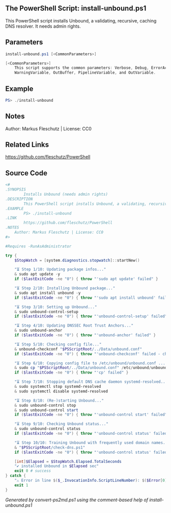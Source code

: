 ## The PowerShell Script: install-unbound.ps1

This PowerShell script installs Unbound, a validating, recursive, caching DNS resolver. It needs admin rights.

## Parameters
```powershell
install-unbound.ps1 [<CommonParameters>]

[<CommonParameters>]
    This script supports the common parameters: Verbose, Debug, ErrorAction, ErrorVariable, WarningAction, 
    WarningVariable, OutBuffer, PipelineVariable, and OutVariable.
```

## Example
```powershell
PS> ./install-unbound

```

## Notes
Author: Markus Fleschutz | License: CC0

## Related Links
https://github.com/fleschutz/PowerShell

## Source Code
```powershell
<#
.SYNOPSIS
        Installs Unbound (needs admin rights)
.DESCRIPTION
        This PowerShell script installs Unbound, a validating, recursive, caching DNS resolver. It needs admin rights.
.EXAMPLE
        PS> ./install-unbound
.LINK
        https://github.com/fleschutz/PowerShell
.NOTES
	Author: Markus Fleschutz | License: CC0
#>

#Requires -RunAsAdministrator

try {
	$StopWatch = [system.diagnostics.stopwatch]::startNew()

	"⏳ Step 1/10: Updating package infos..."
	& sudo apt update -y
	if ($lastExitCode -ne "0") { throw "'sudo apt update' failed" }

	"⏳ Step 2/10: Installing Unbound package..."
	& sudo apt install unbound -y
	if ($lastExitCode -ne "0") { throw "'sudo apt install unbound' failed" }

	"⏳ Step 3/10: Setting up Unbound..."
	& sudo unbound-control-setup
	if ($lastExitCode -ne "0") { throw "'unbound-control-setup' failed" }

	"⏳ Step 4/10: Updating DNSSEC Root Trust Anchors..."
	& sudo unbound-anchor
	if ($lastExitCode -ne "0") { throw "'unbound-anchor' failed" }

	"⏳ Step 5/10: Checking config file..."
	& unbound-checkconf "$PSScriptRoot/../Data/unbound.conf"
	if ($lastExitCode -ne "0") { throw "'unbound-checkconf' failed - check the syntax" }

	"⏳ Step 6/10: Copying config file to /etc/unbound/unbound.conf ..."
	& sudo cp "$PSScriptRoot/../Data/unbound.conf" /etc/unbound/unbound.conf
	if ($lastExitCode -ne "0") { throw "'cp' failed" }

	"⏳ Step 7/10: Stopping default DNS cache daemon systemd-resolved..."
	& sudo systemctl stop systemd-resolved
	& sudo systemctl disable systemd-resolved

	"⏳ Step 8/10: (Re-)starting Unbound..."
	& sudo unbound-control stop
	& sudo unbound-control start
	if ($lastExitCode -ne "0") { throw "'unbound-control start' failed" }

	"⏳ Step 9/10: Checking Unbound status..."
	& sudo unbound-control status
	if ($lastExitCode -ne "0") { throw "'unbound-control status' failed" }

	"⏳ Step 10/10: Training Unbound with frequently used domain names..."
	& "$PSScriptRoot/check-dns.ps1" 
	if ($lastExitCode -ne "0") { throw "'unbound-control status' failed" }

	[int]$Elapsed = $StopWatch.Elapsed.TotalSeconds
	"✔️ installed Unbound in $Elapsed sec"
	exit 0 # success
} catch {
	"⚠️ Error in line $($_.InvocationInfo.ScriptLineNumber): $($Error[0])"
	exit 1
}
```

*Generated by convert-ps2md.ps1 using the comment-based help of install-unbound.ps1*

